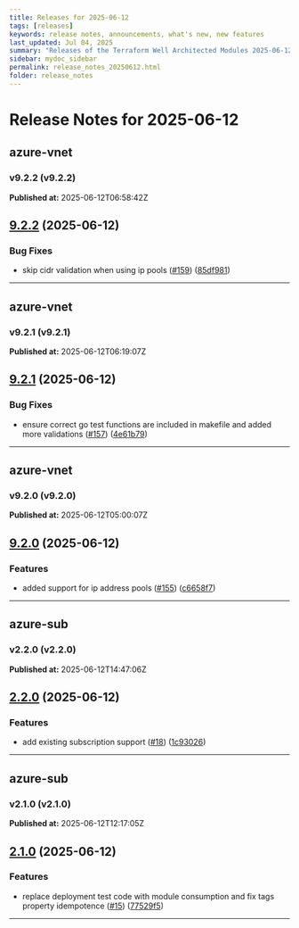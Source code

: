 ```yaml
---
title: Releases for 2025-06-12
tags: [releases]
keywords: release notes, announcements, what's new, new features
last_updated: Jul 04, 2025
summary: "Releases of the Terraform Well Architected Modules 2025-06-12"
sidebar: mydoc_sidebar
permalink: release_notes_20250612.html
folder: release_notes
---
```


# Release Notes for 2025-06-12

## azure-vnet
### v9.2.2 (v9.2.2)
**Published at:** 2025-06-12T06:58:42Z

## [9.2.2](https://github.com/CloudNationHQ/terraform-azure-vnet/compare/v9.2.1...v9.2.2) (2025-06-12)


### Bug Fixes

* skip cidr validation when using ip pools ([#159](https://github.com/CloudNationHQ/terraform-azure-vnet/issues/159)) ([85df981](https://github.com/CloudNationHQ/terraform-azure-vnet/commit/85df9818fd8e167a2f4e4907b345cd5d5ea665fc))

---

## azure-vnet
### v9.2.1 (v9.2.1)
**Published at:** 2025-06-12T06:19:07Z

## [9.2.1](https://github.com/CloudNationHQ/terraform-azure-vnet/compare/v9.2.0...v9.2.1) (2025-06-12)


### Bug Fixes

* ensure correct go test functions are included in makefile and added more validations ([#157](https://github.com/CloudNationHQ/terraform-azure-vnet/issues/157)) ([4e61b79](https://github.com/CloudNationHQ/terraform-azure-vnet/commit/4e61b79357b09599b6070c9b196a70547d74a041))

---

## azure-vnet
### v9.2.0 (v9.2.0)
**Published at:** 2025-06-12T05:00:07Z

## [9.2.0](https://github.com/CloudNationHQ/terraform-azure-vnet/compare/v9.1.1...v9.2.0) (2025-06-12)


### Features

* added support for ip address pools ([#155](https://github.com/CloudNationHQ/terraform-azure-vnet/issues/155)) ([c6658f7](https://github.com/CloudNationHQ/terraform-azure-vnet/commit/c6658f7a61d8862da94c4740414d9ff3306619e1))

---

## azure-sub
### v2.2.0 (v2.2.0)
**Published at:** 2025-06-12T14:47:06Z

## [2.2.0](https://github.com/CloudNationHQ/terraform-azure-sub/compare/v2.1.0...v2.2.0) (2025-06-12)


### Features

* add existing subscription support ([#18](https://github.com/CloudNationHQ/terraform-azure-sub/issues/18)) ([1c93026](https://github.com/CloudNationHQ/terraform-azure-sub/commit/1c930268317d1b445da3760c0fbd0badc827ff1c))

---

## azure-sub
### v2.1.0 (v2.1.0)
**Published at:** 2025-06-12T12:17:05Z

## [2.1.0](https://github.com/CloudNationHQ/terraform-azure-sub/compare/v2.0.1...v2.1.0) (2025-06-12)


### Features

* replace deployment test code with module consumption and fix tags property idempotence ([#15](https://github.com/CloudNationHQ/terraform-azure-sub/issues/15)) ([77529f5](https://github.com/CloudNationHQ/terraform-azure-sub/commit/77529f59405de6f5e5ca352a62d84f7a62cd5e04))

---

